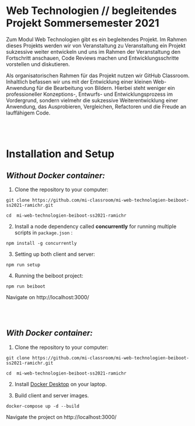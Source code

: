 # Web Technologien // begleitendes Projekt Sommersemester 2021

Zum Modul Web Technologien gibt es ein begleitendes Projekt. Im Rahmen dieses Projekts werden wir von Veranstaltung zu Veranstaltung ein Projekt sukzessive weiter entwickeln und uns im Rahmen der Veranstaltung den Fortschritt anschauen, Code Reviews machen und Entwicklungsschritte vorstellen und diskutieren.

Als organisatorischen Rahmen für das Projekt nutzen wir GitHub Classroom. Inhaltlich befassen wir uns mit der Entwicklung einer kleinen Web-Anwendung für die Bearbeitung von Bildern. Hierbei steht weniger ein professioneller Konzeptions-, Entwurfs- und Entwicklungsprozess im Vordergrund, sondern vielmehr die sukzessive Weiterentwicklung einer Anwendung, das Ausprobieren, Vergleichen, Refactoren und die Freude an lauffähigem Code.

<br>
<br>

# Installation and Setup

## _Without Docker container:_

1. Clone the repository to your computer:

```
git clone https://github.com/mi-classroom/mi-web-technologien-beiboot-ss2021-ramichr.git

cd  mi-web-technologien-beiboot-ss2021-ramichr
```

2. Install a node dependency called **concurrently** for running multiple scripts in `package.json` :

```
npm install -g concurrently
```

3. Setting up both client and server:

```
npm run setup
```

4. Running the beiboot project:

```
npm run beiboot
```

Navigate on http://localhost:3000/

<br>
<br>

## _With Docker container:_

1. Clone the repository to your computer:

```
git clone https://github.com/mi-classroom/mi-web-technologien-beiboot-ss2021-ramichr.git

cd  mi-web-technologien-beiboot-ss2021-ramichr
```

2. Install [Docker Desktop](https://www.docker.com/products/docker-desktop) on your laptop.

3. Build client and server images.

```
docker-compose up -d --build
```

Navigate the project on http://localhost:3000/
